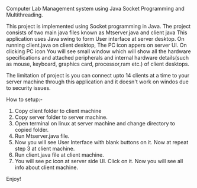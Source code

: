 Computer Lab Management system using Java Socket Programming and Multithreading.

This project is implemented using Socket programming in Java. The project consists of two main java files known as Mtserver.java and client java
This application uses Java swing to form User interface at server desktop. On running client.java on client desktop, The PC icon appers on server UI.
On clicking PC icon You will see small window which will show all the hardware specifications and attached peripherals and internal hardware details(such as mouse, keyboard, graphics card, processor,ram etc.) of client desktops.

The limitation of project is you can connect upto 14 clients at a time to your server machine through this application and it doesn't work on windos due to security issues.

How to setup:-
1. Copy client folder to client machine
2. Copy server folder to server machine.
3. Open terminal on linux at server machine and change directory to copied folder.
4. Run Mtserver.java file.
5. Now you will see User Interface with blank buttons on it. Now at repeat step 3 at client machine.
6. Run client.java file at client machine.
7. You will see pc icon at server side UI. Click on it. Now you will see all info about client machine.

Enjoy!
